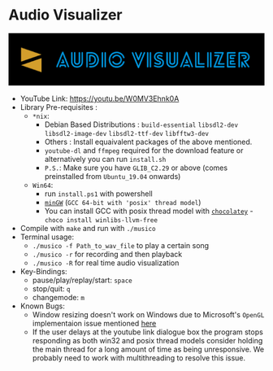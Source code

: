 # Audio Visualizer
![Project Image](res/cover.png)

* YouTube Link: https://youtu.be/W0MV3Ehnk0A
* Library Pre-requisites : 
  * ```*nix```:
    * Debian Based Distributions : 
       ```build-essential``` ```libsdl2-dev``` ```libsdl2-image-dev``` ```libsdl2-ttf-dev``` ```libfftw3-dev```
    * Others : Install equaivalent packages of the above mentioned. 
    * ```youtube-dl``` and ```ffmpeg``` required for the download feature or alternatively you can run ```install.sh```
    * ```P.S.```: Make sure you have ```GLIB_C2.29``` or above (comes preinstalled from ```Ubuntu_19.04``` onwards)
  * ```Win64```:
    * run ```install.ps1``` with powershell
    * [```minGW```](https://winlibs.com/) (```GCC 64-bit with 'posix' thread model```)
    * You can install GCC with posix thread model with [```chocolatey```](https://chocolatey.org/) - ```choco install winlibs-llvm-free```
* Compile with ```make``` and run with ```./musico``` 
* Terminal usage:
    * ```./musico -f Path_to_wav_file``` to play a certain song
    * ```./musico -r``` for recording and then playback
    * ```./musico -R``` for real time audio visualization
* Key-Bindings:
    * pause/play/replay/start: ```space```
    * stop/quit: ```q```
    * changemode: ```m```
* Known Bugs:
    * Window resizing doesn't work on Windows due to Microsoft's ```OpenGL``` implementaion issue mentioned [here](https://github.com/libsdl-org/SDL/issues/1059)
    * If the user delays at the youtube link dialogue box the program stops responding as both win32 and posix thread models consider holding the main thread for a long amount of time as being unresponsive. We probably need to work with multithreading to resolve this issue.

